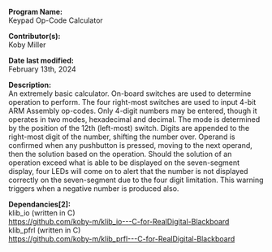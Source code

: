 **Program Name:**           
Keypad Op-Code Calculator

**Contributor(s):**         
Koby Miller

**Date last modified:**     
February 13th, 2024

**Description:**            
An extremely basic calculator. On-board switches are used to determine operation to perform.
The four right-most switches are used to input 4-bit ARM Assembly op-codes. 
Only 4-digit numbers may be entered, though it operates in two modes, hexadecimal and decimal. The mode is
determined by the position of the 12th (left-most) switch. Digits are appended to the right-most digit of 
the number, shifting the number over. Operand is confirmed when any pushbutton is pressed, moving to
the next operand, then the solution based on the operation.
Should the solution of an operation exceed what is able to be displayed on the seven-segment display, 
four LEDs will come on to alert that the number is not displayed correctly on the seven-segment due to the
four digit limitation. This warning triggers when a negative number is produced also.

**Dependancies[2]:**           
klib_io (written in C)<br>
https://github.com/koby-m/klib_io---C-for-RealDigital-Blackboard<br>
klib_pfrl (written in C)<br>
https://github.com/koby-m/klib_prfl---C-for-RealDigital-Blackboard<br>
